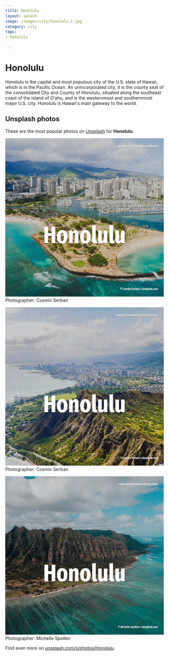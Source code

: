 ```yaml
---
title: Honolulu
layout: splash
image: /images/city/honolulu.1.jpg
category: city
tags:
- honolulu

---
```

# Honolulu

Honolulu  is the capital and most populous city of the U.S. state of Hawaii, which is in the Pacific Ocean. An unincorporated city, it is the county seat of the consolidated City and County of Honolulu,  situated along the southeast coast of the island of Oʻahu, and is the westernmost and southernmost  major U.S. city. Honolulu is Hawaii's main gateway to the world. 

 
## Unsplash photos
These are the most popular photos on [Unsplash](https://unsplash.com) for **Honolulu**.
 
![Honolulu](/images/city/honolulu.1.jpg)
Photographer:  Cosmin Serban
 
![Honolulu](/images/city/honolulu.2.jpg)
Photographer:  Cosmin Serban
 
![Honolulu](/images/city/honolulu.3.jpg)
Photographer:  Michelle Spollen
 
Find even more on [unsplash.com/s/photos/Honolulu](https://unsplash.com/s/photos/Honolulu)
 
